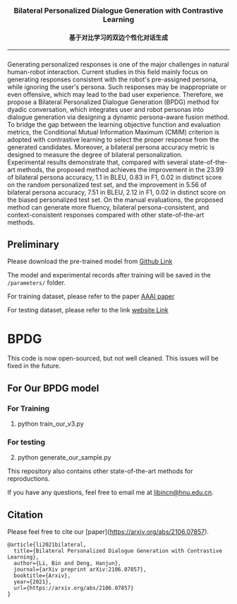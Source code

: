 <h3 align="center">
    Bilateral Personalized Dialogue Generation with Contrastive Learning
</h3>
<h4 align="center">
    基于对比学习的双边个性化对话生成
</h4>
<hr>


<h3 align="center">
    
</h3>


#####        
Generating personalized responses is one of the
major challenges in natural human-robot interaction. Current
studies in this field mainly focus on generating responses
consistent with the robot's pre-assigned persona, while ignoring the user's persona. Such responses may be inappropriate or even offensive, which may lead to the bad user experience.
Therefore, we propose a Bilateral Personalized Dialogue Generation (BPDG) method for dyadic conversation, which integrates user and robot personas into dialogue generation via designing a dynamic persona-aware fusion method. 
To bridge the gap between the learning objective function and evaluation metrics, the Conditional Mutual Information Maximum (CMIM) criterion is adopted with contrastive learning to select the proper response from the generated candidates. Moreover, a bilateral persona accuracy metric is designed to measure the degree of bilateral personalization.  
Experimental results demonstrate that, compared with several state-of-the-art methods, the proposed method achieves the improvement in the 23.99 of bilateral persona accuracy, 1.1 in BLEU, 0.83 in F1, 0.02 in distinct score on the random personalized test set, and the improvement in 5.56 of bilateral persona accuracy, 7.51 in BLEU, 2.12 in F1, 0.02 in distinct score on the biased personalized test set.
On the manual evaluations, the proposed method can generate more fluency, bilateral persona-consistent, and context-consistent responses compared with other state-of-the-art methods.

## Preliminary

Please download the pre-trained model from [Github Link](https://github.com/thu-coai/CDial-GPT) 

The model and experimental records after training will be saved in the `/parameters/` folder.

For training dataset, please refer to the paper [AAAI paper](https://arxiv.org/abs/1911.04700) 

For testing dataset, please refer to the link [website Link](https://worksheets.codalab.org/worksheets/0x8f68b61a8b2249d7b314c6e800e2dace) 

# BPDG
This code is now open-sourced, but not well cleaned. This issues will be fixed in the future.

## For Our BPDG model

### For Training

1. python train_our_v3.py

### For testing

2. python generate_our_sample.py

This repository  also contains other state-of-the-art methods for reproductions.

If you have any questions, feel free to email me at libincn@hnu.edu.cn.

## Citation
Please feel free to cite our [paper]{https://arxiv.org/abs/2106.07857).

    @article{li2021bilateral,
      title={Bilateral Personalized Dialogue Generation with Contrastive Learning},
      author={Li, Bin and Deng, Hanjun},
      journal={arXiv preprint arXiv:2106.07857},
      booktitle={Arxiv},
      year={2021},
      url={https://arxiv.org/abs/2106.07857}
    }


